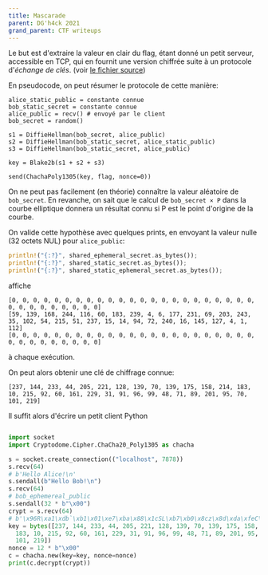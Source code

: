 ```yaml
---
title: Mascarade
parent: DG'h4ck 2021
grand_parent: CTF writeups
---
```


Le but est d'extraire la valeur en clair du flag, étant
donné un petit serveur, accessible en TCP, qui en fournit
une version chiffrée suite à un protocole d'*échange de clés*.
(voir [le fichier source](ake_server.rs))

En pseudocode, on peut résumer le protocole de cette manière:
```
alice_static_public = constante connue
bob_static_secret = constante connue
alice_public = recv() # envoyé par le client
bob_secret = random()

s1 = DiffieHellman(bob_secret, alice_public)
s2 = DiffieHellman(bob_static_secret, alice_static_public)
s3 = DiffieHellman(bob_static_secret, alice_public)

key = Blake2b(s1 + s2 + s3)

send(ChachaPoly1305(key, flag, nonce=0))
```

On ne peut pas facilement (en théorie) connaître la valeur aléatoire
de `bob_secret`. En revanche, on sait que le calcul de `bob_secret × P`
dans la courbe elliptique donnera un résultat connu si P est le point
d'origine de la courbe.

On valide cette hypothèse avec quelques prints, en envoyant
la valeur nulle (32 octets NUL) pour `alice_public`:
```rust
println!("{:?}", shared_ephemeral_secret.as_bytes());
println!("{:?}", shared_static_secret.as_bytes());
println!("{:?}", shared_static_ephemeral_secret.as_bytes());
```
affiche
```
[0, 0, 0, 0, 0, 0, 0, 0, 0, 0, 0, 0, 0, 0, 0, 0, 0, 0, 0, 0, 0, 0, 0, 0, 0, 0, 0, 0, 0, 0, 0, 0]
[59, 139, 168, 244, 116, 60, 183, 239, 4, 6, 177, 231, 69, 203, 243, 35, 102, 54, 215, 51, 237, 15, 14, 94, 72, 240, 16, 145, 127, 4, 1, 112]
[0, 0, 0, 0, 0, 0, 0, 0, 0, 0, 0, 0, 0, 0, 0, 0, 0, 0, 0, 0, 0, 0, 0, 0, 0, 0, 0, 0, 0, 0, 0, 0]
```
à chaque exécution.

On peut alors obtenir une clé de chiffrage connue:
```
[237, 144, 233, 44, 205, 221, 128, 139, 70, 139, 175, 158, 214, 183, 10, 215, 92, 60, 161, 229, 31, 91, 96, 99, 48, 71, 89, 201, 95, 70, 101, 219]
```

Il suffit alors d'écrire un petit client Python
```python

import socket
import Cryptodome.Cipher.ChaCha20_Poly1305 as chacha

s = socket.create_connection(("localhost", 7878))
s.recv(64)
# b'Hello Alice!\n'
s.sendall(b"Hello Bob!\n")
s.recv(64)
# bob_ephemereal_public
s.sendall(32 * b"\x00")
crypt = s.recv(64)
# b'\x96R\xa1\xdb`\xb1\x01\xe7\xba\x88\x1cSL\xb7\xb0\x8cz\x8d\xda\xfeC\xd7g_.u\xe6\xa8\x08\xc8\xf8v\x05w2\x86\x97\xa5\xc5~?u\x85\r\xcc=\x99\x05\x8a.\x89\x92]\xfb\x1a\x19'
key = bytes([237, 144, 233, 44, 205, 221, 128, 139, 70, 139, 175, 158, 214,
  183, 10, 215, 92, 60, 161, 229, 31, 91, 96, 99, 48, 71, 89, 201, 95, 70,
  101, 219])
nonce = 12 * b"\x00"
c = chacha.new(key=key, nonce=nonce)
print(c.decrypt(crypt))

```


